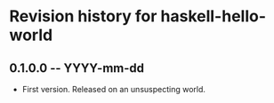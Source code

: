 # Revision history for haskell-hello-world

## 0.1.0.0 -- YYYY-mm-dd

* First version. Released on an unsuspecting world.
